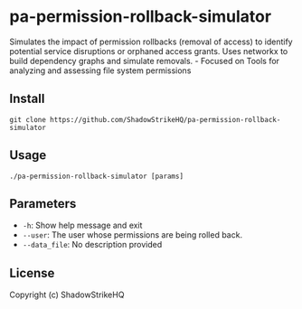 # pa-permission-rollback-simulator
Simulates the impact of permission rollbacks (removal of access) to identify potential service disruptions or orphaned access grants. Uses networkx to build dependency graphs and simulate removals. - Focused on Tools for analyzing and assessing file system permissions

## Install
`git clone https://github.com/ShadowStrikeHQ/pa-permission-rollback-simulator`

## Usage
`./pa-permission-rollback-simulator [params]`

## Parameters
- `-h`: Show help message and exit
- `--user`: The user whose permissions are being rolled back.
- `--data_file`: No description provided

## License
Copyright (c) ShadowStrikeHQ
